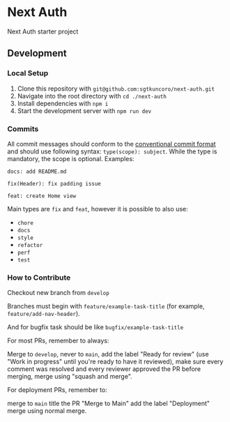 # Next Auth

Next Auth starter project

## Development

### Local Setup

1. Clone this repository with `git@github.com:sgtkuncoro/next-auth.git`
1. Navigate into the root directory with `cd ./next-auth`
1. Install dependencies with `npm i`
1. Start the development server with `npm run dev`

### Commits

All commit messages should conform to the [conventional commit format](https://www.conventionalcommits.org) and should use following syntax: `type(scope): subject`. While the type is mandatory, the scope is optional.
Examples:

```
docs: add README.md
```

```
fix(Header): fix padding issue
```

```
feat: create Home view
```

Main types are `fix` and `feat`, however it is possible to also use:

- `chore`
- `docs`
- `style`
- `refactor`
- `perf`
- `test`

### How to Contribute

Checkout new branch from `develop`

Branches must begin with `feature/example-task-title` (for example, `feature/add-nav-header`).

And for bugfix task should be like `bugfix/example-task-title`

For most PRs, remember to always:

Merge to `develop`, never to `main`,
add the label "Ready for review" (use "Work in progress" until you're ready to have it reviewed),
make sure every comment was resolved and every reviewer approved the PR before merging,
merge using "squash and merge".

For deployment PRs, remember to:

merge to `main`
title the PR "Merge to Main"
add the label "Deployment"
merge using normal merge.
